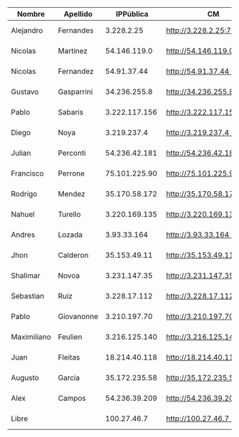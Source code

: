 | Nombre      | Apellido   | IPPública      | CM                         | EFM                                | NIFI                            | NiFi Registry                             | Schema Registry            | SMM                        | Hue                        | CDSW                              |
|-------------|------------|----------------|----------------------------|------------------------------------|---------------------------------|-------------------------------------------|----------------------------|----------------------------|----------------------------|-----------------------------------|
| Alejandro   | Fernandes  | 3.228.2.25     | http://3.228.2.25:7180     | http://3.228.2.25:10080/efm/ui     | http://3.228.2.25:8080/nifi     | http://3.228.2.25:18080/nifi-registry     | http://3.228.2.25:7788     | http://3.228.2.25:9991     | http://3.228.2.25:8888     | http://cdsw.3.228.2.25.nip.io     |
| Nicolas     | Martinez   | 54.146.119.0   | http://54.146.119.0 :7180  | http://54.146.119.0 :10080/efm/ui  | http://54.146.119.0 :8080/nifi  | http://54.146.119.0 :18080/nifi-registry  | http://54.146.119.0 :7788  | http://54.146.119.0 :9991  | http://54.146.119.0 :8888  | http://cdsw.54.146.119.0 .nip.io  |
| Nicolas     | Fernandez  | 54.91.37.44    | http://54.91.37.44 :7180   | http://54.91.37.44 :10080/efm/ui   | http://54.91.37.44 :8080/nifi   | http://54.91.37.44 :18080/nifi-registry   | http://54.91.37.44 :7788   | http://54.91.37.44 :9991   | http://54.91.37.44 :8888   | http://cdsw.54.91.37.44 .nip.io   |
| Gustavo     | Gasparrini | 34.236.255.8   | http://34.236.255.8:7180   | http://34.236.255.8:10080/efm/ui   | http://34.236.255.8:8080/nifi   | http://34.236.255.8:18080/nifi-registry   | http://34.236.255.8:7788   | http://34.236.255.8:9991   | http://34.236.255.8:8888   | http://cdsw.34.236.255.8.nip.io   |
| Pablo       | Sabaris    | 3.222.117.156  | http://3.222.117.156 :7180 | http://3.222.117.156 :10080/efm/ui | http://3.222.117.156 :8080/nifi | http://3.222.117.156 :18080/nifi-registry | http://3.222.117.156 :7788 | http://3.222.117.156 :9991 | http://3.222.117.156 :8888 | http://cdsw.3.222.117.156 .nip.io |
| Diego       | Noya       | 3.219.237.4    | http://3.219.237.4 :7180   | http://3.219.237.4 :10080/efm/ui   | http://3.219.237.4 :8080/nifi   | http://3.219.237.4 :18080/nifi-registry   | http://3.219.237.4 :7788   | http://3.219.237.4 :9991   | http://3.219.237.4 :8888   | http://cdsw.3.219.237.4 .nip.io   |
| Julian      | Perconti   | 54.236.42.181  | http://54.236.42.181 :7180 | http://54.236.42.181 :10080/efm/ui | http://54.236.42.181 :8080/nifi | http://54.236.42.181 :18080/nifi-registry | http://54.236.42.181 :7788 | http://54.236.42.181 :9991 | http://54.236.42.181 :8888 | http://cdsw.54.236.42.181 .nip.io |
| Francisco   | Perrone    | 75.101.225.90  | http://75.101.225.90 :7180 | http://75.101.225.90 :10080/efm/ui | http://75.101.225.90 :8080/nifi | http://75.101.225.90 :18080/nifi-registry | http://75.101.225.90 :7788 | http://75.101.225.90 :9991 | http://75.101.225.90 :8888 | http://cdsw.75.101.225.90 .nip.io |
| Rodrigo     | Mendez     | 35.170.58.172  | http://35.170.58.172 :7180 | http://35.170.58.172 :10080/efm/ui | http://35.170.58.172 :8080/nifi | http://35.170.58.172 :18080/nifi-registry | http://35.170.58.172 :7788 | http://35.170.58.172 :9991 | http://35.170.58.172 :8888 | http://cdsw.35.170.58.172 .nip.io |
| Nahuel      | Turello    | 3.220.169.135  | http://3.220.169.135 :7180 | http://3.220.169.135 :10080/efm/ui | http://3.220.169.135 :8080/nifi | http://3.220.169.135 :18080/nifi-registry | http://3.220.169.135 :7788 | http://3.220.169.135 :9991 | http://3.220.169.135 :8888 | http://cdsw.3.220.169.135 .nip.io |
| Andres      | Lozada     | 3.93.33.164    | http://3.93.33.164 :7180   | http://3.93.33.164 :10080/efm/ui   | http://3.93.33.164 :8080/nifi   | http://3.93.33.164 :18080/nifi-registry   | http://3.93.33.164 :7788   | http://3.93.33.164 :9991   | http://3.93.33.164 :8888   | http://cdsw.3.93.33.164 .nip.io   |
| Jhon        | Calderon   | 35.153.49.11   | http://35.153.49.11:7180   | http://35.153.49.11:10080/efm/ui   | http://35.153.49.11:8080/nifi   | http://35.153.49.11:18080/nifi-registry   | http://35.153.49.11:7788   | http://35.153.49.11:9991   | http://35.153.49.11:8888   | http://cdsw.35.153.49.11.nip.io   |
| Shalimar    | Novoa      | 3.231.147.35   | http://3.231.147.35:7180   | http://3.231.147.35:10080/efm/ui   | http://3.231.147.35:8080/nifi   | http://3.231.147.35:18080/nifi-registry   | http://3.231.147.35:7788   | http://3.231.147.35:9991   | http://3.231.147.35:8888   | http://cdsw.3.231.147.35.nip.io   |
| Sebastian   | Ruiz       | 3.228.17.112   | http://3.228.17.112:7180   | http://3.228.17.112:10080/efm/ui   | http://3.228.17.112:8080/nifi   | http://3.228.17.112:18080/nifi-registry   | http://3.228.17.112:7788   | http://3.228.17.112:9991   | http://3.228.17.112:8888   | http://cdsw.3.228.17.112.nip.io   |
| Pablo       | Giovanonne | 3.210.197.70   | http://3.210.197.70 :7180  | http://3.210.197.70 :10080/efm/ui  | http://3.210.197.70 :8080/nifi  | http://3.210.197.70 :18080/nifi-registry  | http://3.210.197.70 :7788  | http://3.210.197.70 :9991  | http://3.210.197.70 :8888  | http://cdsw.3.210.197.70 .nip.io  |
| Maximiliano | Feulien    | 3.216.125.140  | http://3.216.125.140 :7180 | http://3.216.125.140 :10080/efm/ui | http://3.216.125.140 :8080/nifi | http://3.216.125.140 :18080/nifi-registry | http://3.216.125.140 :7788 | http://3.216.125.140 :9991 | http://3.216.125.140 :8888 | http://cdsw.3.216.125.140 .nip.io |
| Juan        | Fleitas    | 18.214.40.118  | http://18.214.40.118 :7180 | http://18.214.40.118 :10080/efm/ui | http://18.214.40.118 :8080/nifi | http://18.214.40.118 :18080/nifi-registry | http://18.214.40.118 :7788 | http://18.214.40.118 :9991 | http://18.214.40.118 :8888 | http://cdsw.18.214.40.118 .nip.io |
| Augusto     | Garcia     | 35.172.235.58  | http://35.172.235.58 :7180 | http://35.172.235.58 :10080/efm/ui | http://35.172.235.58 :8080/nifi | http://35.172.235.58 :18080/nifi-registry | http://35.172.235.58 :7788 | http://35.172.235.58 :9991 | http://35.172.235.58 :8888 | http://cdsw.35.172.235.58 .nip.io |
| Alex        | Campos     | 54.236.39.209  | http://54.236.39.209 :7180 | http://54.236.39.209 :10080/efm/ui | http://54.236.39.209 :8080/nifi | http://54.236.39.209 :18080/nifi-registry | http://54.236.39.209 :7788 | http://54.236.39.209 :9991 | http://54.236.39.209 :8888 | http://cdsw.54.236.39.209 .nip.io |
| Libre       |            | 100.27.46.7    | http://100.27.46.7 :7180   | http://100.27.46.7 :10080/efm/ui   | http://100.27.46.7 :8080/nifi   | http://100.27.46.7 :18080/nifi-registry   | http://100.27.46.7 :7788   | http://100.27.46.7 :9991   | http://100.27.46.7 :8888   | http://cdsw.100.27.46.7 .nip.io   |
